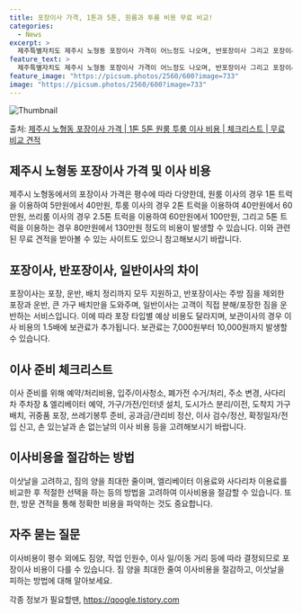 ```yaml
---
title: 포장이사 가격, 1톤과 5톤, 원룸과 투룸 비용 무료 비교!
categories:
  - News
excerpt: >
  제주특별자치도 제주시 노형동 포장이사 가격이 어느정도 나오며, 반포장이사 그리고 포장이사 차이점을 알아보겠습니다. 1톤 2톤 5톤 원룸 투룸 경우 이사 비용은 어느정도 되며, 어디서 무료 비교 견적을 받아 보실 수 있는지 간단한 이사 체크리스트와 함께 알아보겠습니다.제주시 노형동 포장이사 가격 무료 살펴보기 👈 클릭제주시 노형동 포장이사 평균 이사 비용평수제주시 노형동 평균 이사 비용원룸 이사9평 이하 (1톤)5만원 ~ 40만원투룸 이사10 ~ 15평 (2톤)40만원 ~ 60만원투룸/쓰리룸 이사16평 ~ 20평 (2.5톤)60만원 ~ 100만원쓰리룸 이사21평 (5톤) ~80만원 ~ 130만원우리집 무료 이사견적 받기 👈 클릭노형동 이사 서비스 포장이사, 반포장이사, 일반이사의 차이이사 서비스 중 포..
feature_text: >
  제주특별자치도 제주시 노형동 포장이사 가격이 어느정도 나오며, 반포장이사 그리고 포장이사 차이점을 알아보겠습니다. 1톤 2톤 5톤 원룸 투룸 경우 이사 비용은 어느정도 되며, 어디서 무료 비교 견적을 받아 보실 수 있는지 간단한 이사 체크리스트와 함께 알아보겠습니다.제주시 노형동 포장이사 가격 무료 살펴보기 👈 클릭제주시 노형동 포장이사 평균 이사 비용평수제주시 노형동 평균 이사 비용원룸 이사9평 이하 (1톤)5만원 ~ 40만원투룸 이사10 ~ 15평 (2톤)40만원 ~ 60만원투룸/쓰리룸 이사16평 ~ 20평 (2.5톤)60만원 ~ 100만원쓰리룸 이사21평 (5톤) ~80만원 ~ 130만원우리집 무료 이사견적 받기 👈 클릭노형동 이사 서비스 포장이사, 반포장이사, 일반이사의 차이이사 서비스 중 포..
feature_image: "https://picsum.photos/2560/600?image=733"
image: "https://picsum.photos/2560/600?image=733"
---
```


![Thumbnail](https://img1.daumcdn.net/thumb/R800x0/?scode=mtistory2&fname=https%3A%2F%2Fblog.kakaocdn.net%2Fdn%2FJ4bpx%2FbtsHbhmc0pE%2FKEgzIapUPk9p5ynCgClrXK%2Fimg.webp)

<p>출처: <a href="https://qoogle.tistory.com/8820" rel="dofollow">제주시 노형동 포장이사 가격 | 1톤 5톤 원룸 투룸 이사 비용 | 체크리스트 | 무료 비교 견적</a> </p>

## 제주시 노형동 포장이사 가격 및 이사 비용

제주시 노형동에서의 포장이사 가격은 평수에 따라 다양한데, 원룸 이사의 경우 1톤 트럭을 이용하여 5만원에서 40만원, 투룸 이사의 경우
2톤 트럭을 이용하여 40만원에서 60만원, 쓰리룸 이사의 경우 2.5톤 트럭을 이용하여 60만원에서 100만원, 그리고 5톤 트럭을
이용하는 경우 80만원에서 130만원 정도의 비용이 발생할 수 있습니다. 이와 관련된 무료 견적을 받아볼 수 있는 사이트도 있으니
참고해보시기 바랍니다.

## 포장이사, 반포장이사, 일반이사의 차이

포장이사는 포장, 운반, 배치 정리까지 모두 지원하고, 반포장이사는 주방 짐을 제외한 포장과 운반, 큰 가구 배치만을 도와주며, 일반이사는
고객이 직접 분해/포장한 짐을 운반하는 서비스입니다. 이에 따라 포장 타입별 예상 비용도 달라지며, 보관이사의 경우 이사 비용의 1.5배에
보관료가 추가됩니다. 보관료는 7,000원부터 10,000원까지 발생할 수 있습니다.

## 이사 준비 체크리스트

이사 준비를 위해 예약/처리비용, 입주/이사청소, 폐가전 수거/처리, 주소 변경, 사다리차 주차장 & 엘리베이터 예약, 가구/가전/인터넷
설치, 도시가스 분리/이전, 도착지 가구 배치, 귀중품 포장, 쓰레기봉투 준비, 공과금/관리비 정산, 이사 검수/정산, 확정일자/전입 신고,
손 있는날과 손 없는날의 이사 비용 등을 고려해보시기 바랍니다.

## 이사비용을 절감하는 방법

이삿날을 고려하고, 짐의 양을 최대한 줄이며, 엘리베이터 이용료와 사다리차 이용료를 비교한 후 적절한 선택을 하는 등의 방법을 고려하여
이사비용을 절감할 수 있습니다. 또한, 방문 견적을 통해 정확한 비용을 파악하는 것도 중요합니다.

## 자주 묻는 질문

이사비용이 평수 외에도 짐양, 작업 인원수, 이사 일/이동 거리 등에 따라 결정되므로 포장이사 비용이 다를 수 있습니다. 짐 양을 최대한
줄여 이사비용을 절감하고, 이삿날을 피하는 방법에 대해 알아보세요.

 

각종 정보가 필요할땐, <a href="https://qoogle.tistory.com" rel="dofollow">https://qoogle.tistory.com</a>


